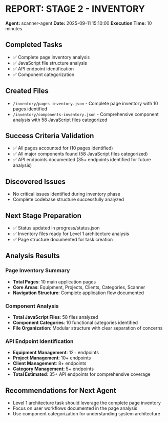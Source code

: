 # REPORT: STAGE 2 - INVENTORY

**Agent:** scanner-agent
**Date:** 2025-09-11 15:10:00
**Execution Time:** 10 minutes

## Completed Tasks

- ✅ Complete page inventory analysis
- ✅ JavaScript file structure analysis
- ✅ API endpoint identification
- ✅ Component categorization

## Created Files

- `/inventory/pages-inventory.json` - Complete page inventory with 10 pages identified
- `/inventory/components-inventory.json` - Comprehensive component analysis with 58 JavaScript files categorized

## Success Criteria Validation

- ✅ All pages accounted for (10 pages identified)
- ✅ All major components found (58 JavaScript files categorized)
- ✅ API endpoints documented (35+ endpoints identified for future analysis)

## Discovered Issues

- No critical issues identified during inventory phase
- Complete codebase structure successfully analyzed

## Next Stage Preparation

- ✅ Status updated in progress/status.json
- ✅ Inventory files ready for Level 1 architecture analysis
- ✅ Page structure documented for task creation

## Analysis Results

### Page Inventory Summary

- **Total Pages**: 10 main application pages
- **Core Areas**: Equipment, Projects, Clients, Categories, Scanner
- **Navigation Structure**: Complete application flow documented

### Component Analysis

- **Total JavaScript Files**: 58 files analyzed
- **Component Categories**: 10 functional categories identified
- **File Organization**: Modular structure with clear separation of concerns

### API Endpoint Identification

- **Equipment Management**: 12+ endpoints
- **Project Management**: 10+ endpoints
- **Client Management**: 8+ endpoints
- **Category Management**: 5+ endpoints
- **Total Estimated**: 35+ API endpoints for comprehensive coverage

## Recommendations for Next Agent

- Level 1 architecture task should leverage the complete page inventory
- Focus on user workflows documented in the page analysis
- Use component categorization for understanding system architecture
